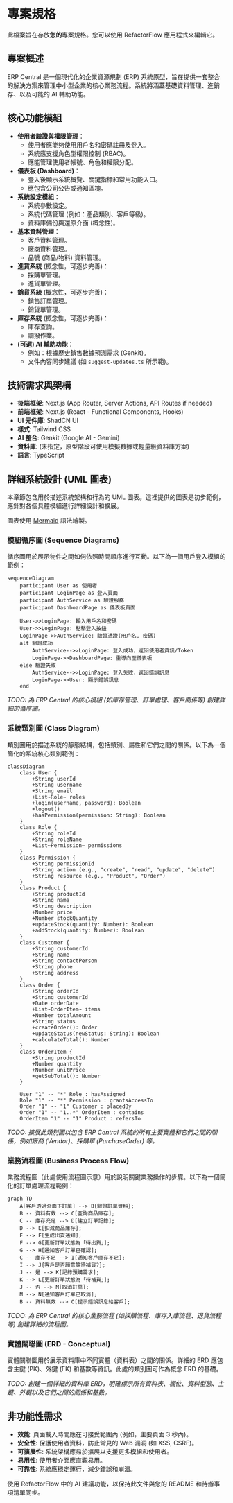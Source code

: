 
# 專案規格

此檔案旨在存放**您的**專案規格。您可以使用 RefactorFlow 應用程式來編輯它。

## 專案概述

ERP Central 是一個現代化的企業資源規劃 (ERP) 系統原型，旨在提供一套整合的解決方案來管理中小型企業的核心業務流程。系統將涵蓋基礎資料管理、進銷存、以及可能的 AI 輔助功能。

## 核心功能模組

- **使用者驗證與權限管理**：
  - 使用者應能夠使用用戶名和密碼註冊及登入。
  - 系統應支援角色型權限控制 (RBAC)。
  - 應能管理使用者帳號、角色和權限分配。
- **儀表板 (Dashboard)**：
  - 登入後顯示系統概覽、關鍵指標和常用功能入口。
  - 應包含公司公告或通知區塊。
- **系統設定模組**：
  - 系統參數設定。
  - 系統代碼管理 (例如：產品類別、客戶等級)。
  - 資料庫備份與還原介面 (概念性)。
- **基本資料管理**：
  - 客戶資料管理。
  - 廠商資料管理。
  - 品號 (商品/物料) 資料管理。
- **進貨系統** (概念性，可逐步完善)：
  - 採購單管理。
  - 進貨單管理。
- **銷貨系統** (概念性，可逐步完善)：
  - 銷售訂單管理。
  - 銷貨單管理。
- **庫存系統** (概念性，可逐步完善)：
  - 庫存查詢。
  - 調撥作業。
- **(可選) AI 輔助功能**：
  - 例如：根據歷史銷售數據預測需求 (Genkit)。
  - 文件內容同步建議 (如 `suggest-updates.ts` 所示範)。

## 技術需求與架構

- **後端框架**: Next.js (App Router, Server Actions, API Routes if needed)
- **前端框架**: Next.js (React - Functional Components, Hooks)
- **UI 元件庫**: ShadCN UI
- **樣式**: Tailwind CSS
- **AI 整合**: Genkit (Google AI - Gemini)
- **資料庫**: (未指定，原型階段可使用模擬數據或輕量級資料庫方案)
- **語言**: TypeScript

## 詳細系統設計 (UML 圖表)

本章節包含用於描述系統架構和行為的 UML 圖表。這裡提供的圖表是初步範例，應針對各個具體模組進行詳細設計和擴展。

圖表使用 [Mermaid](https://mermaid.js.org/) 語法繪製。

### 模組循序圖 (Sequence Diagrams)

循序圖用於展示物件之間如何依照時間順序進行互動。以下為一個用戶登入模組的範例：

```mermaid
sequenceDiagram
    participant User as 使用者
    participant LoginPage as 登入頁面
    participant AuthService as 驗證服務
    participant DashboardPage as 儀表板頁面

    User->>LoginPage: 輸入用戶名和密碼
    User->>LoginPage: 點擊登入按鈕
    LoginPage->>AuthService: 驗證憑證(用戶名, 密碼)
    alt 驗證成功
        AuthService-->>LoginPage: 登入成功，返回使用者資訊/Token
        LoginPage->>DashboardPage: 重導向至儀表板
    else 驗證失敗
        AuthService-->>LoginPage: 登入失敗，返回錯誤訊息
        LoginPage->>User: 顯示錯誤訊息
    end
```

*TODO: 為 ERP Central 的核心模組 (如庫存管理、訂單處理、客戶關係等) 創建詳細的循序圖。*

### 系統類別圖 (Class Diagram)

類別圖用於描述系統的靜態結構，包括類別、屬性和它們之間的關係。以下為一個簡化的系統核心類別範例：

```mermaid
classDiagram
    class User {
        +String userId
        +String username
        +String email
        +List~Role~ roles
        +login(username, password): Boolean
        +logout()
        +hasPermission(permission: String): Boolean
    }
    class Role {
        +String roleId
        +String roleName
        +List~Permission~ permissions
    }
    class Permission {
        +String permissionId
        +String action (e.g., "create", "read", "update", "delete")
        +String resource (e.g., "Product", "Order")
    }
    class Product {
        +String productId
        +String name
        +String description
        +Number price
        +Number stockQuantity
        +updateStock(quantity: Number): Boolean
        +addStock(quantity: Number): Boolean
    }
    class Customer {
        +String customerId
        +String name
        +String contactPerson
        +String phone
        +String address
    }
    class Order {
        +String orderId
        +String customerId
        +Date orderDate
        +List~OrderItem~ items
        +Number totalAmount
        +String status
        +createOrder(): Order
        +updateStatus(newStatus: String): Boolean
        +calculateTotal(): Number
    }
    class OrderItem {
        +String productId
        +Number quantity
        +Number unitPrice
        +getSubTotal(): Number
    }

    User "1" -- "*" Role : hasAssigned
    Role "1" -- "*" Permission : grantsAccessTo
    Order "1" -- "1" Customer : placedBy
    Order "1" -- "1..*" OrderItem : contains
    OrderItem "1" -- "1" Product : refersTo
```

*TODO: 擴展此類別圖以包含 ERP Central 系統的所有主要實體和它們之間的關係，例如廠商 (Vendor)、採購單 (PurchaseOrder) 等。*

### 業務流程圖 (Business Process Flow)

業務流程圖（此處使用流程圖示意）用於說明關鍵業務操作的步驟。以下為一個簡化的訂單處理流程範例：

```mermaid
graph TD
    A[客戶透過介面下訂單] --> B{驗證訂單資料};
    B -- 資料有效 --> C[查詢商品庫存];
    C -- 庫存充足 --> D[建立訂單記錄];
    D --> E[扣減商品庫存];
    E --> F[生成出貨通知];
    F --> G[更新訂單狀態為「待出貨」];
    G --> H[通知客戶訂單已確認];
    C -- 庫存不足 --> I[通知客戶庫存不足];
    I --> J{客戶是否願意等待補貨?};
    J -- 是 --> K[記錄預購需求];
    K --> L[更新訂單狀態為「待補貨」];
    J -- 否 --> M[取消訂單];
    M --> N[通知客戶訂單已取消];
    B -- 資料無效 --> O[提示錯誤訊息給客戶];
```

*TODO: 為 ERP Central 的核心業務流程 (如採購流程、庫存入庫流程、退貨流程等) 創建詳細的流程圖。*

### 實體關聯圖 (ERD - Conceptual)

實體關聯圖用於展示資料庫中不同實體（資料表）之間的關係。詳細的 ERD 應包含主鍵 (PK)、外鍵 (FK) 和基數等資訊。此處的類別圖可作為概念 ERD 的基礎。

*TODO: 創建一個詳細的資料庫 ERD，明確標示所有資料表、欄位、資料型態、主鍵、外鍵以及它們之間的關係和基數。*

## 非功能性需求

- **效能**: 頁面載入時間應在可接受範圍內 (例如，主要頁面 3 秒內)。
- **安全性**: 保護使用者資料，防止常見的 Web 漏洞 (如 XSS, CSRF)。
- **可擴展性**: 系統架構應易於擴展以支援更多模組和使用者。
- **易用性**: 使用者介面應直觀易用。
- **可靠性**: 系統應穩定運行，減少錯誤和崩潰。

使用 RefactorFlow 中的 AI 建議功能，以保持此文件與您的 README 和待辦事項清單同步。
```